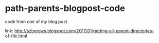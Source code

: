# path-parents-blogpost-code
code from one of my blog post

link: http://szborows.blogspot.com/2017/01/getting-all-parent-directories-of-file.html
